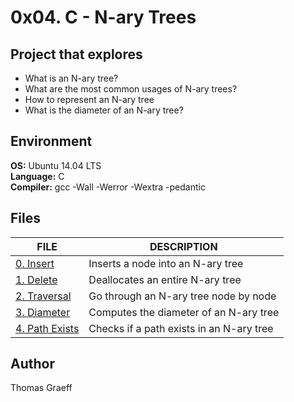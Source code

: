 # 0x04. C - N-ary Trees

## Project that explores
* What is an N-ary tree?  
* What are the most common usages of N-ary trees?  
* How to represent an N-ary tree  
* What is the diameter of an N-ary tree?  

## Environment
<strong>OS:</strong> Ubuntu 14.04 LTS  
<strong>Language:</strong> C  
<strong>Compiler:</strong> gcc -Wall -Werror -Wextra -pedantic  

## Files
FILE | DESCRIPTION
----|----
[0. Insert](./0-nary_tree_insert.c) | Inserts a node into an N-ary tree
[1. Delete](./1-nary_tree_delete.c) | Deallocates an entire N-ary tree
[2. Traversal](./2-nary_tree-traverse.c) | Go through an N-ary tree node by node
[3. Diameter](./3-nary_tree_diameter.c) | Computes the diameter of an N-ary tree
[4. Path Exists](./4-path_exists.c) | Checks if a path exists in an N-ary tree


## Author
Thomas Graeff
